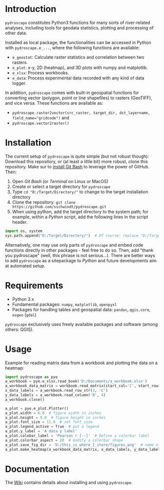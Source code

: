 # Introduction
`pydroscape` constitutes Python3 functions for many sorts of river-related analyses, including tools for geodata statistics, plotting and processing of other data.

Installed as local package, the functionalities can be accessed in Python with `pydroscape.e_...`, where the following functions are available:

* `e_geostat`: Calculate raster statistics and correlation between two rasters.
* `e_plot`: x-y, 2D (heatmap), and 3D plots with numpy and matplotlib.
* `e_xlsx`: Process workbooks.
* `e_data`: Process experimental data recorded with any kind of data logger.

In addition, `pydroscape` comes with built-in geospatial functions for converting vector (polygon, point or line shapefiles) to rasters (GeoTIFF), and vice versa. These functions are available as:

* `pydroscape.raster2vector(src_raster, target_dir, dst_layername, field_name="gridcode")` and
* `pydroscape.vector2raster()`

# Installation
The current setup of `pydroscape` is quite simple (but not robust though): Download this repository, or (at least a little bit) more robust, clone this repository. Make sur to [install Git Bash](https://git-scm.com/downloads) to leverage the power of GitHub. Then:

1. Open *Git Bash* (or *Terminal* on Linux or MacOS)
1. Create or select a target directory for `pydroscape`
1. Type `cd "D:/Target/Directory/"` to change to the target installation directory
1. Clone the repository: `git clone https://github.com/sschwindt/pydroscape.git`
1. When using python, add the target directory to the system path; for example, within a *Python* script, add the following lines in the script header.

```python
import os, system
sys.path.append("D:/Target/Directory/")  # Of course: replace "D:/Target/Directory/" ...
```

Alternatively, one may use only parts of `pydroscape` and embed code functions directly in other packages - feel free to do so. Then, add "thank you pydroscape" (well, this phrase is not serious...).
There are better ways to add `pydroscape` as a sitepackage to *Python* and future developments aim at automated setup.

# Requirements
 * Python 3.x 
 * Fundamental packages: `numpy`, `matplotlib`, `openpyxl`
 * Packages for handling tables and geospatial data: `pandas`, `qgis.core`, `osgeo` (`gdal`)
 
`pydroscape` exclusively uses freely available packages and software (among others: QGIS).

# Usage

Example for reading matrix data from a workbook and plotting the data on a heatmap:
```python
import pydroscape as pye
a_workbook = pye.e_xlsx.read_book('D:/Documents/a_workbook.xlsx')
a_workbook_data_matrix = workbook.read_matrix(start_col='C', start_row=4)  # reads all coherent data from a workbook
x_data_labels = a_workbook.read_row_str(3, 'C')
y_data_labels = a_workbook.read_column('B', 4)
a_workbook.close()

a_plot = pye.e_plot.Plotter()
a_plot.width = 6.0  # figure width in inches
a_plot.height = 9.0  # figure height in inches
a_plot.font_size = 11.0  # set font_size
a_plot.legend_active = True  # put a legend
a_plot.y_label = 'A data y label'
a_plot.colobar_label = 'Pearson r [--]'  # Define a colorbar label
a_plot.colorbar_aspect = 20  # modify a colorbar shape
a_plot.save_fig_dir = 'D:/this_is_where_I_store/figures.png'  # name of the heatmap
a_plot.make_heatmap(a_workbook_data_matrix, x_data_labels, y_data_labels)  # creates and saves the heatmap

```

# Documentation
The [Wiki][1] contains details about installing and using `pydroscape`.

[1]: https://github.com/sschwindt/pydroscape/wiki/home 
